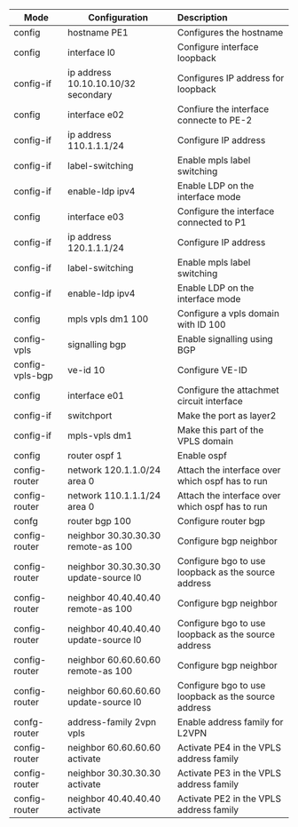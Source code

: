 

| Mode            | Configuration                         | Description                                         |
| --------------- | ------------------------------------- | :-------------------------------------------------- |
| config          | hostname PE1                          | Configures the hostname                             |
| config          | interface l0                          | Configure interface loopback                        |
| config-if       | ip address 10.10.10.10/32 secondary   | Configures IP address for loopback                  |
| config          | interface e02                         | Confiure the interface connecte to PE-2             |
| config-if       | ip address 110.1.1.1/24               | Configure IP address                                |
| config-if       | label-switching                       | Enable mpls label switching                         |
| config-if       | enable-ldp ipv4                       | Enable LDP on the interface mode                    |
| config          | interface e03                         | Configure the interface connected to P1             |
| config-if       | ip address 120.1.1.1/24               | Configure IP address                                |
| config-if       | label-switching                       | Enable mpls label switching                         |
| config-if       | enable-ldp ipv4                       | Enable LDP on the interface mode                    |
| config          | mpls vpls dm1 100                     | Configure a vpls domain with ID 100                 |
| config-vpls     | signalling bgp                        | Enable signalling using BGP                         |
| config-vpls-bgp | ve-id 10                              | Configure VE-ID                                     |
| config          | interface e01                         | Configure the attachmet circuit interface           |
| config-if       | switchport                            | Make the port as layer2                             |
| config-if       | mpls-vpls dm1                         | Make this part of the VPLS domain                   |
| config          | router ospf 1                         | Enable ospf                                         |
| config-router   | network 120.1.1.0/24 area 0           | Attach the interface over which ospf has to run     |
| config-router   | network 110.1.1.1/24 area 0           | Attach the interface over which ospf has to run     |
| confg           | router bgp 100                        | Configure router bgp                                |
| config-router   | neighbor 30.30.30.30 remote-as 100    | Configure bgp neighbor                              |
| config-router   | neighbor 30.30.30.30 update-source l0 | Configure bgo to use loopback as the source address |
| config-router   | neighbor 40.40.40.40 remote-as 100    | Configure bgp neighbor                              |
| config-router   | neighbor 40.40.40.40 update-source l0 | Configure bgo to use loopback as the source address |
| config-router   | neighbor 60.60.60.60 remote-as 100    | Configure bgp neighbor                              |
| config-router   | neighbor 60.60.60.60 update-source l0 | Configure bgo to use loopback as the source address |
| confg-router    | address-family 2vpn vpls              | Enable address family for L2VPN                     |
| config-router   | neighbor 60.60.60.60 activate         | Activate PE4 in the VPLS address family             |
| config-router   | neighbor 30.30.30.30 activate         | Activate PE3 in the VPLS address family             |
| config-router   | neighbor 40.40.40.40 activate         | Activate PE2 in the VPLS address family             |

